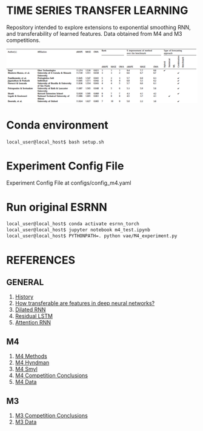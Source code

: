 # TIME SERIES TRANSFER LEARNING

Repository intended to explore extensions to exponential smoothing RNN, and transferability of learned features.
Data obtained from M4 and M3 competitions.

<p float="center">
  <img src="results/m4_results.png" width="800" />
</p>

# Conda environment
```console
local_user@local_host$ bash setup.sh
```
# Experiment Config File
Experiment Config File at configs/config_m4.yaml

# Run original ESRNN
```console
local_user@local_host$ conda activate esrnn_torch
local_user@local_host$ jupyter notebook m4_test.ipynb
local_user@local_host$ PYTHONPATH=. python vae/M4_experiment.py
```

# REFERENCES
## GENERAL
1. [History](https://robjhyndman.com/hyndsight/forecasting-competitions/)
2. [How transferable are features in deep neural networks?](https://arxiv.org/abs/1411.1792)
3. [Dilated RNN](https://papers.nips.cc/paper/6613-dilated-recurrent-neural-networks.pdf)
4. [Residual LSTM](https://arxiv.org/abs/1701.03360)
5. [Attention RNN](https://arxiv.org/abs/1704.02971)

## M4
1. [M4 Methods](https://github.com/M4Competition/M4-methods)
2. [M4 Hyndman](https://github.com/M4Competition/M4-methods/tree/master/245%20-%20pmontman)
3. [M4 Smyl](https://github.com/M4Competition/M4-methods/tree/master/118%20-%20slaweks17)
4. [M4 Competition Conclusions](https://rpubs.com/fotpetr/m4competition)
5. [M4 Data](https://github.com/M4Competition/M4-methods/tree/master/Dataset)

## M3
1. [M3 Competition Conclusions](https://www.sciencedirect.com/science/article/pii/S0169207011000616?via%3Dihub)
2. [M3 Data](http://www.neural-forecasting-competition.com/NN3/datasets.htm)
